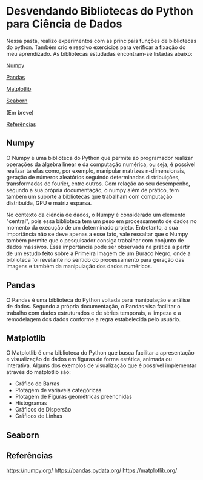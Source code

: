 # Desvendando Bibliotecas do Python para Ciência de Dados

Nessa pasta, realizo experimentos com as principais funções de bibliotecas do python. Também crio e resolvo exercícios para verificar a fixação do meu aprendizado. As bibliotecas estudadas encontram-se listadas abaixo:

[Numpy](#introduction)

[Pandas](#introduction2)

[Matplotlib](#introduction3)

[Seaborn](#introduction4)

(Em breve)

[Referências](#introduction5)

## Numpy <a name="introduction"></a>

O Numpy é uma biblioteca do Python que permite ao programador realizar operações da álgebra linear e da computação numérica, ou seja, é possível realizar tarefas como, por exemplo, manipular matrizes n-dimensionais, geração de números aleatórios seguindo determinadas distribuições, transformadas de fourier, entre outros. Com relação ao seu desempenho, segundo a sua própria documentação, o numpy além de prático, tem também um suporte a bibliotecas que trabalham com computação distribuída, GPU e matriz esparsa.

No contexto da ciência de dados, o Numpy é considerado um elemento "central", pois essa biblioteca tem um peso em processamento de dados no momento da execução de um determinado projeto. Entretanto, a sua importância não se deve apenas a esse fato, vale ressaltar que o Numpy também permite que o pesquisador consiga trabalhar com conjunto de dados massivos. Essa importância pode ser observada na prática a partir de um estudo feito sobre a Primeira Imagem de um Buraco Negro, onde a biblioteca foi revelante no sentido do processamento para geração das imagens e também da manipulação dos dados numéricos.

 
## Pandas <a name="introduction2"></a>

O Pandas é uma biblioteca do Python voltada para manipulação e análise de dados. Segundo a própria documentação, o Pandas visa facilitar o trabalho com dados estruturados e de séries temporais, a limpeza e a remodelagem dos dados conforme a regra estabelecida pelo usuário.

## Matplotlib <a name="introduction3"></a>

O Matplotlib é uma biblioteca do Python que busca facilitar a apresentação e visualização de dados em figuras de forma estática, animada ou interativa. Alguns dos exemplos de visualização que é possível implementar através do matplotlib são:

- Gráfico de Barras
- Plotagem de variáveis categóricas
- Plotagem de Figuras geométricas preenchidas
- Histogramas
- Gráficos de Dispersão
- Gráficos de Linhas

## Seaborn <a name="introduction4"></a>

## Referências <a name="introduction5"></a>

https://numpy.org/
https://pandas.pydata.org/
https://matplotlib.org/
